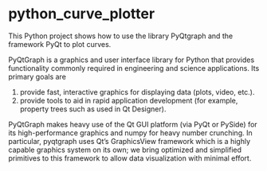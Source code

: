 # python_curve_plotter

This Python project shows how to use the library PyQtgraph and the framework PyQt to plot curves.

PyQtGraph is a graphics and user interface library for Python that provides functionality commonly required in engineering and science applications. Its primary goals are 
1) provide fast, interactive graphics for displaying data (plots, video, etc.). 
2) provide tools to aid in rapid application development (for example, property trees such as used in Qt Designer).

PyQtGraph makes heavy use of the Qt GUI platform (via PyQt or PySide) for its high-performance graphics and numpy for heavy number crunching. In particular, pyqtgraph uses Qt’s GraphicsView framework which is a highly capable graphics system on its own; we bring optimized and simplified primitives to this framework to allow data visualization with minimal effort.

